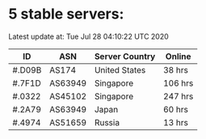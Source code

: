 # 5 stable servers:

Latest update at: Tue Jul 28 04:10:22 UTC 2020

| ID | ASN | Server Country | Online |
| -- | --- | -------------- | ------ |
| #.D09B | AS174 | United States | 38 hrs |
| #.7F1D | AS63949 | Singapore | 106 hrs |
| #.0322 | AS45102 | Singapore | 247 hrs |
| #.2A79 | AS63949 | Japan | 60 hrs |
| #.4974 | AS51659 | Russia | 13 hrs |


